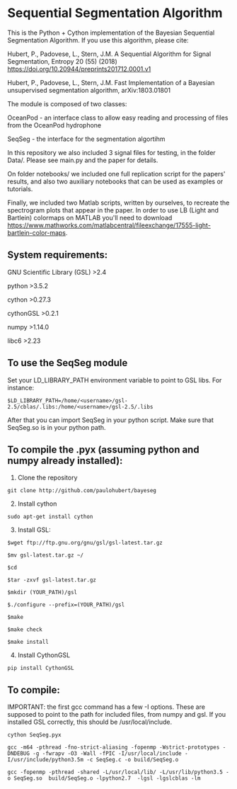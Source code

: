 # Sequential Segmentation Algorithm

This is the Python + Cython implementation of the Bayesian Sequential Segmentation Algorithm.
If you use this algorithm, please cite:

Hubert, P., Padovese, L., Stern, J.M. A Sequential Algorithm for Signal Segmentation, Entropy 20 (55)  (2018) https://doi.org/10.20944/preprints201712.0001.v1

Hubert, P., Padovese, L., Stern, J.M. Fast Implementation of a Bayesian unsupervised segmentation algorithm, arXiv:1803.01801

The module is composed of two classes: 

OceanPod - an interface class to allow easy reading and processing of files from the OceanPod hydrophone

SeqSeg - the interface for the segmentation algortihm

In this repository we also included 3 signal files for testing, in the folder Data/. Please see main.py and the paper for details.

On folder notebooks/ we included one full replication script for the papers' results, and also two auxiliary notebooks that can be used as examples or tutorials.

Finally, we included two Matlab scripts, written by ourselves, to recreate the spectrogram plots that appear in the paper. In order to use LB (Light and Bartlein) colormaps on MATLAB you'll need to download https://www.mathworks.com/matlabcentral/fileexchange/17555-light-bartlein-color-maps.


## System requirements:

GNU Scientific Library (GSL) >2.4 

python >3.5.2

cython >0.27.3

cythonGSL >0.2.1

numpy >1.14.0

libc6 >2.23

## To use the SeqSeg module

Set your LD_LIBRARY_PATH environment variable to point to GSL libs. For instance:

```
$LD_LIBRARY_PATH=/home/<username>/gsl-2.5/cblas/.libs:/home/<username>/gsl-2.5/.libs
```

After that you can import SeqSeg in your python script. Make sure that SeqSeg.so is in your python path.

## To compile the .pyx (assuming python and numpy already installed):

1. Clone the repository

```
git clone http://github.com/paulohubert/bayeseg
```

2. Install cython

```
sudo apt-get install cython
```

3. Install GSL:

```
$wget ftp://ftp.gnu.org/gnu/gsl/gsl-latest.tar.gz

$mv gsl-latest.tar.gz ~/

$cd 

$tar -zxvf gsl-latest.tar.gz

$mkdir (YOUR_PATH)/gsl

$./configure --prefix=(YOUR_PATH)/gsl

$make

$make check

$make install
```

4. Install CythonGSL

```
pip install CythonGSL
```


## To compile:

IMPORTANT: the first gcc command has a few -I options. These are supposed to point to the path for included files, from numpy and gsl. If you installed GSL correctly, this should be /usr/local/include.

```
cython SeqSeg.pyx

gcc -m64 -pthread -fno-strict-aliasing -fopenmp -Wstrict-prototypes -DNDEBUG -g -fwrapv -O3 -Wall -fPIC -I/usr/local/include -I/usr/include/python3.5m -c SeqSeg.c -o build/SeqSeg.o

gcc -fopenmp -pthread -shared -L/usr/local/lib/ -L/usr/lib/python3.5 -o SeqSeg.so  build/SeqSeg.o -lpython2.7  -lgsl -lgslcblas -lm
```
